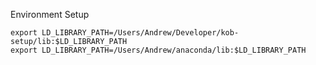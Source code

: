 Environment Setup

```
export LD_LIBRARY_PATH=/Users/Andrew/Developer/kob-setup/lib:$LD_LIBRARY_PATH
export LD_LIBRARY_PATH=/Users/Andrew/anaconda/lib:$LD_LIBRARY_PATH
```
